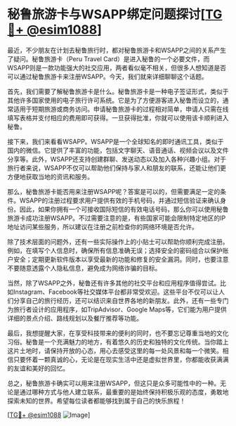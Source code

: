 # 秘鲁旅游卡与WSAPP绑定问题探讨[[TG💪+ @esim1088](https://t.me/s/esim1088)]

最近，不少朋友在计划去秘鲁旅行时，都对秘鲁旅游卡和WSAPP之间的关系产生了疑问。秘鲁旅游卡（Peru Travel Card）是进入秘鲁的一个必要文件，而WSAPP则是一款功能强大的社交应用，两者看似毫不相关，但很多人想知道是否可以通过秘鲁旅游卡来注册WSAPP。今天，我们就来详细聊聊这个话题。

首先，我们需要了解秘鲁旅游卡是什么。秘鲁旅游卡是一种电子签证形式，类似于其他许多国家使用的电子旅行许可系统。它是为了方便游客进入秘鲁而设立的，通常适用于短期旅游或商务访问。申请秘鲁旅游卡的过程相对简单，申请人只需在线填写表格并支付相应的费用即可获得。一旦获得批准，你就可以使用该卡顺利进入秘鲁。

接下来，我们来看看WSAPP。WSAPP是一个全球知名的即时通讯工具，类似于国内的微信。它提供了丰富的功能，包括文字聊天、语音通话、视频会议以及文件分享等。此外，WSAPP还支持创建群聊、发送动态以及加入各种兴趣小组。对于旅行者来说，WSAPP不仅可以帮助他们保持与家人和朋友的联系，还能让他们更方便地获取当地的资讯和服务。

那么，秘鲁旅游卡能否用来注册WSAPP呢？答案是可以的，但需要满足一定的条件。WSAPP的注册过程要求用户提供有效的手机号码，并通过短信验证来确认身份。因此，如果你拥有一个可接收国际短信的有效电话号码，那么你可以使用秘鲁旅游卡成功注册WSAPP。不过需要注意的是，有些国家可能会限制特定地区的IP地址访问某些服务，所以建议在注册之前检查你的网络环境是否允许。

除了技术层面的问题外，还有一些实际操作上的小贴士可以帮助你顺利完成注册。例如，在填写个人信息时，确保所有信息准确无误；选择安全的密码组合以保护账户安全；定期更新软件版本以享受最新的功能和修复的安全漏洞。同时，也要注意不要随意透露个人隐私信息，避免成为网络诈骗的目标。

当然，除了WSAPP之外，秘鲁还有许多其他的社交平台和应用程序值得尝试。比如Instagram、Facebook等社交媒体平台都非常受欢迎。这些平台不仅可以让人们分享自己的旅行经历，还可以结识来自世界各地的新朋友。此外，还有一些专门为旅行者设计的应用程序，如TripAdvisor、Google Maps等，它们能为用户提供详细的景点介绍、路线规划以及餐厅推荐等功能。

最后，我想提醒大家，在享受科技带来的便利的同时，也不要忘记尊重当地的文化习俗。秘鲁是一个充满魅力的地方，有着悠久的历史和独特的文化传统。当你踏上这片土地时，请保持开放的心态，用心去感受这里的每一处风景和每一个微笑。相信只要怀着一颗真诚的心，无论是在现实生活中还是虚拟世界里，你都能收获满满的友谊和美好的回忆。

总之，秘鲁旅游卡确实可以用来注册WSAPP，但这只是众多可能性中的一种。无论是通过哪种方式与他人建立联系，最重要的是始终保持积极乐观的态度，勇敢地探索未知的世界。希望每位读者都能够找到属于自己的快乐旅程！

[[TG💪+ @esim1088](https://t.me/s/esim1088) ![Image](https://i.postimg.cc/4NQfJmqS/Snipaste-2025-05-13-00-14-12.png)]
